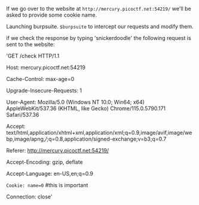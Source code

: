 If we go over to the website at `http://mercury.picoctf.net:54219/` we'll be asked to provide some cookie name.

Launching burpsuite. `$burpsuite` to intercept our requests and modify them.

if we check the response by typing 'snickerdoodle' the following request is sent to the website:

'GET /check HTTP/1.1

Host: mercury.picoctf.net:54219

Cache-Control: max-age=0

Upgrade-Insecure-Requests: 1

User-Agent: Mozilla/5.0 (Windows NT 10.0; Win64; x64) AppleWebKit/537.36 (KHTML, like Gecko) Chrome/115.0.5790.171 Safari/537.36

Accept: text/html,application/xhtml+xml,application/xml;q=0.9,image/avif,image/webp,image/apng,*/*;q=0.8,application/signed-exchange;v=b3;q=0.7

Referer: http://mercury.picoctf.net:54219/

Accept-Encoding: gzip, deflate

Accept-Language: en-US,en;q=0.9

`Cookie: name=0` #this is important

Connection: close'

